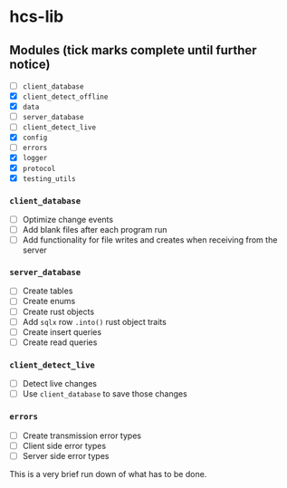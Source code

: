 # hcs-lib

## Modules (tick marks complete until further notice)
- [ ] `client_database`
- [x] `client_detect_offline`
- [x] `data`
- [ ] `server_database`
- [ ] `client_detect_live`
- [x] `config`
- [ ] `errors`
- [x] `logger`
- [x] `protocol`
- [x] `testing_utils`

### `client_database`
- [ ] Optimize change events
- [ ] Add blank files after each program run
- [ ] Add functionality for file writes and creates when receiving from the server

### `server_database`
- [ ] Create tables
- [ ] Create enums
- [ ] Create rust objects
- [ ] Add `sqlx` row `.into()` rust object traits
- [ ] Create insert queries
- [ ] Create read queries 

### `client_detect_live`
- [ ] Detect live changes
- [ ] Use `client_database` to save those changes

### `errors`
- [ ] Create transmission error types
- [ ] Client side error types
- [ ] Server side error types

This is a very brief run down of what has to be done.